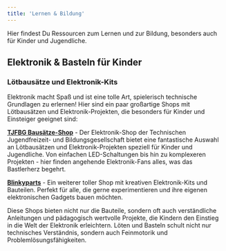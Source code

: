 ```yaml
---
title: 'Lernen & Bildung'
---
```


Hier findest Du Ressourcen zum Lernen und zur Bildung, besonders auch für Kinder und Jugendliche.

## Elektronik & Basteln für Kinder

### Lötbausätze und Elektronik-Kits

Elektronik macht Spaß und ist eine tolle Art, spielerisch technische Grundlagen zu erlernen! Hier sind ein paar großartige Shops mit Lötbausätzen und Elektronik-Projekten, die besonders für Kinder und Einsteiger geeignet sind:

**[TJFBG Bausätze-Shop](https://www.tjfbg.de/ausserschulische-angebote/jugendtechnikschule/bausaetze-shop)** - Der Elektronik-Shop der Technischen Jugendfreizeit- und Bildungsgesellschaft bietet eine fantastische Auswahl an Lötbausätzen und Elektronik-Projekten speziell für Kinder und Jugendliche. Von einfachen LED-Schaltungen bis hin zu komplexeren Projekten - hier finden angehende Elektronik-Fans alles, was das Bastlerherz begehrt.

**[Blinkyparts](https://shop.blinkyparts.com/)** - Ein weiterer toller Shop mit kreativen Elektronik-Kits und Bauteilen. Perfekt für alle, die gerne experimentieren und ihre eigenen elektronischen Gadgets bauen möchten.

Diese Shops bieten nicht nur die Bauteile, sondern oft auch verständliche Anleitungen und pädagogisch wertvolle Projekte, die Kindern den Einstieg in die Welt der Elektronik erleichtern. Löten und Basteln schult nicht nur technisches Verständnis, sondern auch Feinmotorik und Problemlösungsfähigkeiten.